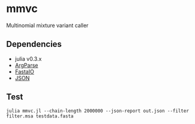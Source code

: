 # mmvc

Multinomial mixture variant caller

## Dependencies

- julia v0.3.x
- [ArgParse](https://github.com/carlobaldassi/ArgParse.jl)
- [FastaIO](https://github.com/carlobaldassi/FastaIO.jl)
- [JSON](https://github.com/JuliaIO/JSON.jl)

## Test

```
julia mmvc.jl --chain-length 2000000 --json-report out.json --filter filter.msa testdata.fasta
```
